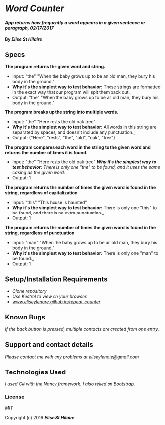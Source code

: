 # _Word Counter_

#### _App returns how frequently a word appears in a given sentence or paragraph, 02/17/2017_

#### By _**Elise St Hilaire**_

## Specs

**The program returns the given word and string.**
* Input: "the" "When the baby grows up to be an old man, they bury his body in the ground."
* **Why it's the simplest way to test behavior:** These strings are formatted in the exact way that our program will spit them back out._
* Output: "the" "When the baby grows up to be an old man, they bury his body in the ground."


**The program breaks up the string into multiple words.**
* Input: "the" "Here rests the old oak tree"
* **Why it's the simplest way to test behavior:** All words in this string are separated by spaces, and doesn't include any punctuation._
* Output: {"Here", "rests", "the", "old", "oak", "tree"}

**The program compares each word in the string to the given word and returns the number of times it is found.**
* Input: "the" "Here rests the old oak tree"
_**Why it's the simplest way to test behavior:** There is only one "the" to be found, and it uses the same casing as the given word._
* Output: 1

**The program returns the number of times the given word is found in the string, regardless of capitalization**
* Input: "this" "This house is haunted"
* **Why it's the simplest way to test behavior:** There is only one "this" to be found, and there is no extra punctuation._
* Output: 1

**The program returns the number of times the given word is found in the string, regardless of punctuation**
* Input: "man" "When the baby grows up to be an old man, they bury his body in the ground."
* **Why it's the simplest way to test behavior:** There is only one "man" to be found._
* Output: 1



## Setup/Installation Requirements

* _Clone repository_
* _Use Kestrel to view on your browser._
* _www.eliseylenore.github.io/repeat-counter_


## Known Bugs

_If the back button is pressed, multiple contacts are created from one entry._

## Support and contact details

_Please contact me with any problems at eliseylenore@gmail.com_

## Technologies Used

_I used C# with the Nancy framework. I also relied on Bootstrap._

### License

*MIT*

Copyright (c) 2016 **_Elise St Hilaire_**
